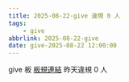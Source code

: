 ```yaml
---
title: 2025-08-22-give 違規 0 人
tags:
    - give
abbrlink: 2025-08-22-give
date: give-2025-08-22 12:00:00
---
```

give 板 [板規連結](https://www.ptt.cc/bbs/give/M.1612495900.A.C32.html)
昨天違規 0 人

